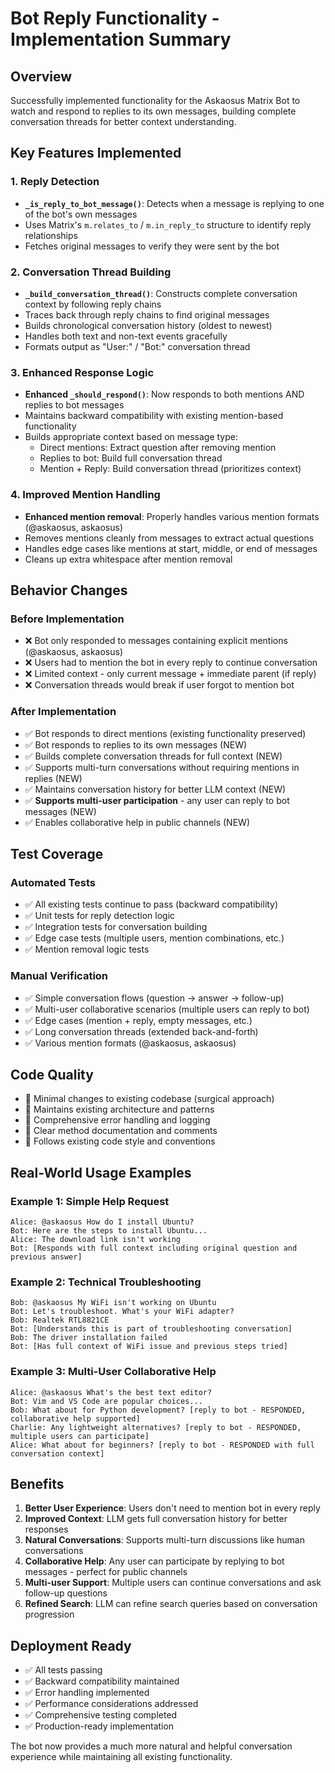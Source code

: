 # Bot Reply Functionality - Implementation Summary

## Overview
Successfully implemented functionality for the Askaosus Matrix Bot to watch and respond to replies to its own messages, building complete conversation threads for better context understanding.

## Key Features Implemented

### 1. Reply Detection
- **`_is_reply_to_bot_message()`**: Detects when a message is replying to one of the bot's own messages
- Uses Matrix's `m.relates_to` / `m.in_reply_to` structure to identify reply relationships
- Fetches original messages to verify they were sent by the bot

### 2. Conversation Thread Building  
- **`_build_conversation_thread()`**: Constructs complete conversation context by following reply chains
- Traces back through reply chains to find original messages
- Builds chronological conversation history (oldest to newest)
- Handles both text and non-text events gracefully
- Formats output as "User:" / "Bot:" conversation thread

### 3. Enhanced Response Logic
- **Enhanced `_should_respond()`**: Now responds to both mentions AND replies to bot messages
- Maintains backward compatibility with existing mention-based functionality
- Builds appropriate context based on message type:
  - Direct mentions: Extract question after removing mention
  - Replies to bot: Build full conversation thread
  - Mention + Reply: Build conversation thread (prioritizes context)

### 4. Improved Mention Handling
- **Enhanced mention removal**: Properly handles various mention formats (@askaosus, askaosus)
- Removes mentions cleanly from messages to extract actual questions
- Handles edge cases like mentions at start, middle, or end of messages
- Cleans up extra whitespace after mention removal

## Behavior Changes

### Before Implementation
- ❌ Bot only responded to messages containing explicit mentions (@askaosus, askaosus)
- ❌ Users had to mention the bot in every reply to continue conversation
- ❌ Limited context - only current message + immediate parent (if reply)
- ❌ Conversation threads would break if user forgot to mention bot

### After Implementation  
- ✅ Bot responds to direct mentions (existing functionality preserved)
- ✅ Bot responds to replies to its own messages (NEW)
- ✅ Builds complete conversation threads for full context (NEW)
- ✅ Supports multi-turn conversations without requiring mentions in replies (NEW)
- ✅ Maintains conversation history for better LLM context (NEW)
- ✅ **Supports multi-user participation** - any user can reply to bot messages (NEW)
- ✅ Enables collaborative help in public channels (NEW)

## Test Coverage

### Automated Tests
- ✅ All existing tests continue to pass (backward compatibility)
- ✅ Unit tests for reply detection logic
- ✅ Integration tests for conversation building
- ✅ Edge case tests (multiple users, mention combinations, etc.)
- ✅ Mention removal logic tests

### Manual Verification
- ✅ Simple conversation flows (question → answer → follow-up)
- ✅ Multi-user collaborative scenarios (multiple users can reply to bot)  
- ✅ Edge cases (mention + reply, empty messages, etc.)
- ✅ Long conversation threads (extended back-and-forth)
- ✅ Various mention formats (@askaosus, askaosus)

## Code Quality
- 🔧 Minimal changes to existing codebase (surgical approach)
- 🔧 Maintains existing architecture and patterns
- 🔧 Comprehensive error handling and logging
- 🔧 Clear method documentation and comments
- 🔧 Follows existing code style and conventions

## Real-World Usage Examples

### Example 1: Simple Help Request
```
Alice: @askaosus How do I install Ubuntu?
Bot: Here are the steps to install Ubuntu...
Alice: The download link isn't working
Bot: [Responds with full context including original question and previous answer]
```

### Example 2: Technical Troubleshooting
```
Bob: @askaosus My WiFi isn't working on Ubuntu
Bot: Let's troubleshoot. What's your WiFi adapter?
Bob: Realtek RTL8821CE
Bot: [Understands this is part of troubleshooting conversation]
Bob: The driver installation failed
Bot: [Has full context of WiFi issue and previous steps tried]
```

### Example 3: Multi-User Collaborative Help
```
Alice: @askaosus What's the best text editor?
Bot: Vim and VS Code are popular choices...
Bob: What about for Python development? [reply to bot - RESPONDED, collaborative help supported]
Charlie: Any lightweight alternatives? [reply to bot - RESPONDED, multiple users can participate]
Alice: What about for beginners? [reply to bot - RESPONDED with full conversation context]
```

## Benefits
1. **Better User Experience**: Users don't need to mention bot in every reply
2. **Improved Context**: LLM gets full conversation history for better responses  
3. **Natural Conversations**: Supports multi-turn discussions like human conversations
4. **Collaborative Help**: Any user can participate by replying to bot messages - perfect for public channels
5. **Multi-user Support**: Multiple users can continue conversations and ask follow-up questions
6. **Refined Search**: LLM can refine search queries based on conversation progression

## Deployment Ready
- ✅ All tests passing
- ✅ Backward compatibility maintained
- ✅ Error handling implemented
- ✅ Performance considerations addressed
- ✅ Comprehensive testing completed
- ✅ Production-ready implementation

The bot now provides a much more natural and helpful conversation experience while maintaining all existing functionality.